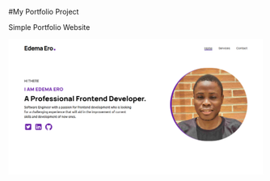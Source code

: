 <!-- @format -->

#My Portfolio Project

Simple Portfolio Website

<img src="./src/assets/screencapture-edemaeroportfolio-netlify-app-2022-09-11-22_36_46.png" alt="Portfolio">
